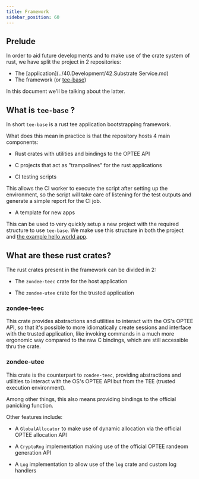 ```yaml
---
title: Framework
sidebar_position: 60
---
```


## Prelude

In order to aid future developments and to make use of the crate system of rust, we have split the project in 2 repositories:

* The [application](../40.Development/42.Substrate Service.md)
* The framework (or [tee-base](https://github.com/Zondax/tee-base))

In this document we'll be talking about the latter.

## What is `tee-base` ?

In short `tee-base` is a rust tee application bootstrapping framework.

What does this mean in practice is that the repository hosts 4 main components:

* Rust crates with utilities and bindings to the OPTEE API

* C projects that act as "trampolines" for the rust applications

* CI testing scripts

This allows the CI worker to execute the script after setting up the environment, 
so the script will take care of listening for the test outputs and generate a simple
report for the CI job.

* A template for new apps

This can be used to very quickly setup a new project with the required structure to use `tee-base`. 
We make use this structure in both the project and [the example hello world app](../40.Development/41.HelloRustee.md).

## What are these rust crates?

The rust crates present in the framework can be divided in 2:

* The `zondee-teec` crate for the host application

* The `zondee-utee` crate for the trusted application

### zondee-teec

This crate provides abstractions and utilities to interact with the OS's OPTEE API,
so that it's possible to more idiomatically create sessions and interface with the 
trusted application, like invoking commands in a much more ergonomic way compared to the 
raw C bindings, which are still accessible thru the crate.

### zondee-utee

This crate is the counterpart to `zondee-teec`, providing abstractions and utilities to interact with the OS's OPTEE API but from the TEE (trusted execution environment).

Among other things, this also means providing bindings to the official panicking function.

Other features include:

* A `GlobalAllocator` to make use of dynamic allocation via the official OPTEE allocation API

* A `CryptoRng` implementation making use of the official OPTEE randeom generation API

* A `Log` implementation to allow use of the `log` crate and custom log handlers

